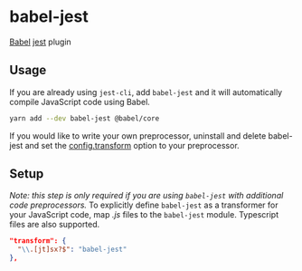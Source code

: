 # babel-jest
[Babel](https://github.com/babel/babel) [jest](https://github.com/jestjs/jest) plugin
## Usage
If you are already using `jest-cli`, add `babel-jest` and it will automatically compile JavaScript code using Babel.
```bash
yarn add --dev babel-jest @babel/core
```
If you would like to write your own preprocessor, uninstall and delete babel-jest and set the [config.transform](https://jestjs.io/docs/configuration#transform-object-string-string) option to your preprocessor.
## Setup
_Note: this step is only required if you are using `babel-jest` with additional code preprocessors._
To explicitly define `babel-jest` as a transformer for your JavaScript code, map _.js_ files to the `babel-jest` module. Typescript files are also supported.
```json
"transform": {
  "\\.[jt]sx?$": "babel-jest"
},
```
